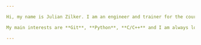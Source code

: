 ```yaml
---

Hi, my name is Julian Zilker. I am an engineer and trainer for the course **Introduction to Git** at the [University of Wuerzburg](https://www.rz.uni-wuerzburg.de/startseite/). On my profile you will find repositories with educational purpose, as well as private projects and research results from my studies.

My main interests are **Git**, **Python**, **C/C++** and I am always looking forward to learn more about software engineering. Feel free to contact me anytime on GitHub or [LinkedIn](https://www.linkedin.com/in/julian-zilker/).

---
```

